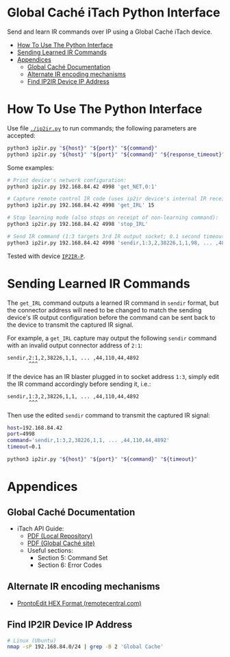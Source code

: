 # Global Caché iTach Python Interface

Send and learn IR commands over IP using a Global Caché iTach device. 

* [How To Use The Python Interface](#how-to-use-the-python-interface)
* [Sending Learned IR Commands](#sending-learned-ir-commands)
* [Appendices](#appendices)
  * [Global Caché Documentation](#global-caché-documentation)
  * [Alternate IR encoding mechanisms](#alternate-ir-encoding-mechanisms)
  * [Find IP2IR Device IP Address](#find-ip2ir-device-ip-address)

# How To Use The Python Interface

Use file [`./ip2ir.py`](ip2ir.py) to run commands; the following parameters
are accepted:

```bash
python3 ip2ir.py "${host}" "${port}" "${command}"
python3 ip2ir.py "${host}" "${port}" "${command}" "${response_timeout}"
```

Some examples:

```bash
# Print device's network configuration:
python3 ip2ir.py 192.168.84.42 4998 'get_NET,0:1'

# Capture remote control IR code (uses ip2ir device's internal IR receiver):
python3 ip2ir.py 192.168.84.42 4998 'get_IRL' 15

# Stop learning mode (also stops on receipt of non-learning command):
python3 ip2ir.py 192.168.84.42 4998 'stop_IRL'

# Send IR command (1:3 targets 3rd IR output socket; 0.1 second timeout):
python3 ip2ir.py 192.168.84.42 4998 'sendir,1:3,2,38226,1,1,98, ... ,4892' 0.1
```

Tested with device [`IP2IR-P`](https://www.globalcache.com/products/itach/ip2ir-pspecs/).

# Sending Learned IR Commands

The `get_IRL` command outputs a learned IR command in `sendir` format, but the
connector address will need to be changed to match the sending device's IR
output configuration before the command can be sent back to the device to
transmit the captured IR signal.

For example, a `get_IRL` capture may output the following `sendir` command
with an invalid output connector address of `2:1`:

```
sendir,2:1,2,38226,1,1, ... ,44,110,44,4892
       ^^^
```

If the device has an IR blaster plugged in to socket address `1:3`, simply
edit the IR command accordingly before sending it, i.e.:

```
sendir,1:3,2,38226,1,1, ... ,44,110,44,4892
       ^^^
```

Then use the edited `sendir` command to transmit the captured IR signal:

```bash
host=192.168.84.42
port=4998
command='sendir,1:3,2,38226,1,1, ... ,44,110,44,4892'
timeout=0.1

python3 ip2ir.py "${host}" "${port}" "${command}" "${timeout}"
```

# Appendices

## Global Caché Documentation

* iTach API Guide:
  * [PDF (Local Repository)](API-iTach.pdf)
  * [PDF (Global Caché site)](https://www.globalcache.com/files/docs/API-iTach.pdf)
  * Useful sections:
    * Section 5: Command Set
    * Section 6: Error Codes

## Alternate IR encoding mechanisms

* [ProntoEdit HEX Format (remotecentral.com)](http://www.remotecentral.com/features/irdisp2.htm)

## Find IP2IR Device IP Address

```bash
# Linux (Ubuntu)
nmap -sP 192.168.84.0/24 | grep -B 2 'Global Cache'
```
